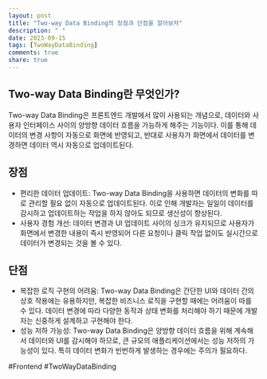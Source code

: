 ```yaml
---
layout: post
title: "Two-way Data Binding의 장점과 단점을 알아보자"
description: " "
date: 2023-09-15
tags: [TwoWayDataBinding]
comments: true
share: true
---
```


## Two-way Data Binding란 무엇인가?
Two-way Data Binding은 프론트엔드 개발에서 많이 사용되는 개념으로, 데이터와 사용자 인터페이스 사이의 양방향 데이터 흐름을 가능하게 해주는 기능이다. 이를 통해 데이터의 변경 사항이 자동으로 화면에 반영되고, 반대로 사용자가 화면에서 데이터를 변경하면 데이터 역시 자동으로 업데이트된다.

## 장점
- 편리한 데이터 업데이트: Two-way Data Binding을 사용하면 데이터의 변화를 따로 관리할 필요 없이 자동으로 업데이트된다. 이로 인해 개발자는 일일이 데이터를 감시하고 업데이트하는 작업을 하지 않아도 되므로 생산성이 향상된다.
- 사용자 경험 개선: 데이터 변경과 UI 업데이트 사이의 싱크가 유지되므로 사용자가 화면에서 변경한 내용이 즉시 반영되어 다른 요청이나 클릭 작업 없이도 실시간으로 데이터가 변경되는 것을 볼 수 있다.
   
## 단점
- 복잡한 로직 구현의 어려움: Two-way Data Binding은 간단한 UI와 데이터 간의 상호 작용에는 유용하지만, 복잡한 비즈니스 로직을 구현할 때에는 어려움이 따를 수 있다. 데이터 변경에 따라 다양한 동작과 상태 변화를 처리해야 하기 때문에 개발자는 신중하게 설계하고 구현해야 한다.
- 성능 저하 가능성: Two-way Data Binding은 양방향 데이터 흐름을 위해 계속해서 데이터와 UI를 감시해야 하므로, 큰 규모의 애플리케이션에서는 성능 저하의 가능성이 있다. 특히 데이터 변화가 빈번하게 발생하는 경우에는 주의가 필요하다.

#Frontend #TwoWayDataBinding